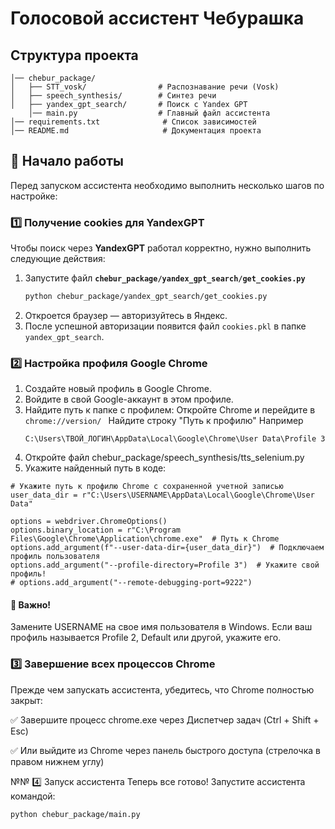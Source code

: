 # Голосовой ассистент Чебурашка

## Структура проекта
```chebur-assistant/
│── chebur_package/
│   ├── STT_vosk/                # Распознавание речи (Vosk)
│   ├── speech_synthesis/        # Синтез речи
│   ├── yandex_gpt_search/       # Поиск с Yandex GPT
    │── main.py                  # Главный файл ассистента
│── requirements.txt              # Список зависимостей
│── README.md                     # Документация проекта

```


## 🚀 Начало работы

Перед запуском ассистента необходимо выполнить несколько шагов по настройке:

### 1️⃣ Получение cookies для YandexGPT
Чтобы поиск через **YandexGPT** работал корректно, нужно выполнить следующие действия:  
1. Запустите файл **`chebur_package/yandex_gpt_search/get_cookies.py`**  
   ```bash
   python chebur_package/yandex_gpt_search/get_cookies.py
   ```
2. Откроется браузер — авторизуйтесь в Яндекс.
3. После успешной авторизации появится файл `cookies.pkl` в папке `yandex_gpt_search`.

### 2️⃣ Настройка профиля Google Chrome
1. Создайте новый профиль в Google Chrome.
2. Войдите в свой Google-аккаунт в этом профиле.
3. Найдите путь к папке с профилем:
   Откройте Chrome и перейдите в ```chrome://version/ ```
   Найдите строку "Путь к профилю"
   Например
   ```
   C:\Users\ТВОЙ_ЛОГИН\AppData\Local\Google\Chrome\User Data\Profile 3
   ```
4. Откройте файл chebur_package/speech_synthesis/tts_selenium.py
5. Укажите найденный путь в коде:
```
# Укажите путь к профилю Chrome с сохраненной учетной записью
user_data_dir = r"C:\Users\USERNAME\AppData\Local\Google\Chrome\User Data"

options = webdriver.ChromeOptions()
options.binary_location = r"C:\Program Files\Google\Chrome\Application\chrome.exe"  # Путь к Chrome
options.add_argument(f"--user-data-dir={user_data_dir}")  # Подключаем профиль пользователя
options.add_argument("--profile-directory=Profile 3")  # Укажите свой профиль!
# options.add_argument("--remote-debugging-port=9222")
```

#### 📌 Важно!

Замените USERNAME на свое имя пользователя в Windows.
Если ваш профиль называется Profile 2, Default или другой, укажите его.

### 3️⃣ Завершение всех процессов Chrome
Прежде чем запускать ассистента, убедитесь, что Chrome полностью закрыт: 

✅ Завершите процесс chrome.exe через Диспетчер задач (Ctrl + Shift + Esc) 

✅ Или выйдите из Chrome через панель быстрого доступа (стрелочка в правом нижнем углу)

№№ 4️⃣ Запуск ассистента
Теперь все готово! Запустите ассистента командой:
```
python chebur_package/main.py
```



